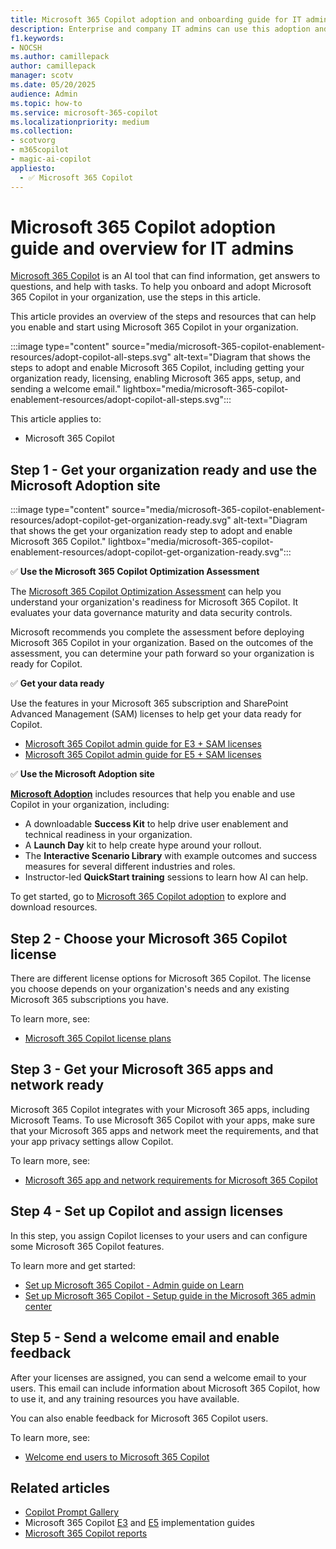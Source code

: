 ```yaml
---
title: Microsoft 365 Copilot adoption and onboarding guide for IT admins
description: Enterprise and company IT admins can use this adoption and onboarding guide to allow Microsoft 365 Copilot in their organization. This guide provides an overview, including getting your data ready, choosing a license, setting up Microsoft 365 apps and network, assigning Copilot licenses, and sending a welcome email to users.
f1.keywords:
- NOCSH
ms.author: camillepack
author: camillepack
manager: scotv
ms.date: 05/20/2025
audience: Admin
ms.topic: how-to
ms.service: microsoft-365-copilot
ms.localizationpriority: medium
ms.collection: 
- scotvorg
- m365copilot
- magic-ai-copilot
appliesto:
  - ✅ Microsoft 365 Copilot
---
```


# Microsoft 365 Copilot adoption guide and overview for IT admins

[Microsoft 365 Copilot](microsoft-365-copilot-overview.md) is an AI tool that can find information, get answers to questions, and help with tasks. To help you onboard and adopt Microsoft 365 Copilot in your organization, use the steps in this article.

This article provides an overview of the steps and resources that can help you enable and start using Microsoft 365 Copilot in your organization.

:::image type="content" source="media/microsoft-365-copilot-enablement-resources/adopt-copilot-all-steps.svg" alt-text="Diagram that shows the steps to adopt and enable Microsoft 365 Copilot, including getting your organization ready, licensing, enabling Microsoft 365 apps, setup, and sending a welcome email." lightbox="media/microsoft-365-copilot-enablement-resources/adopt-copilot-all-steps.svg":::

This article applies to:

- Microsoft 365 Copilot

## Step 1 - Get your organization ready and use the Microsoft Adoption site

:::image type="content" source="media/microsoft-365-copilot-enablement-resources/adopt-copilot-get-organization-ready.svg" alt-text="Diagram that shows the get your organization ready step to adopt and enable Microsoft 365 Copilot." lightbox="media/microsoft-365-copilot-enablement-resources/adopt-copilot-get-organization-ready.svg":::

✅ **Use the Microsoft 365 Copilot Optimization Assessment**

The [Microsoft 365 Copilot Optimization Assessment](https://www.microsoft.com/solutionassessments/) can help you understand your organization's readiness for Microsoft 365 Copilot. It evaluates your data governance maturity and data security controls.

Microsoft recommends you complete the assessment before deploying Microsoft 365 Copilot in your organization. Based on the outcomes of the assessment, you can determine your path forward so your organization is ready for Copilot.

✅ **Get your data ready**

Use the features in your Microsoft 365 subscription and SharePoint Advanced Management (SAM) licenses to help get your data ready for Copilot.

- [Microsoft 365 Copilot admin guide for E3 + SAM licenses](microsoft-365-copilot-e3-guide.md)
- [Microsoft 365 Copilot admin guide for E5 + SAM licenses](microsoft-365-copilot-e5-guide.md)

✅ **Use the Microsoft Adoption site**

**[Microsoft Adoption](https://adoption.microsoft.com/copilot)** includes resources that help you enable and use Copilot in your organization, including:

- A downloadable **Success Kit** to help drive user enablement and technical readiness in your organization.
- A **Launch Day** kit to help create hype around your rollout.
- The **Interactive Scenario Library** with example outcomes and success measures for several different industries and roles.
- Instructor-led **QuickStart training** sessions to learn how AI can help.

To get started, go to [Microsoft 365 Copilot adoption](https://adoption.microsoft.com/copilot) to explore and download resources.

## Step 2 - Choose your Microsoft 365 Copilot license

There are different license options for Microsoft 365 Copilot. The license you choose depends on your organization's needs and any existing Microsoft 365 subscriptions you have.

To learn more, see:

- [Microsoft 365 Copilot license plans](microsoft-365-copilot-licensing.md)

## Step 3 - Get your Microsoft 365 apps and network ready

Microsoft 365 Copilot integrates with your Microsoft 365 apps, including Microsoft Teams. To use Microsoft 365 Copilot with your apps, make sure that your Microsoft 365 apps and network meet the requirements, and that your app privacy settings allow Copilot.

To learn more, see:

- [Microsoft 365 app and network requirements for Microsoft 365 Copilot](microsoft-365-copilot-requirements.md)

## Step 4 - Set up Copilot and assign licenses

In this step, you assign Copilot licenses to your users and can configure some Microsoft 365 Copilot features.

To learn more and get started:

- [Set up Microsoft 365 Copilot - Admin guide on Learn](microsoft-365-copilot-setup.md)
- [Set up Microsoft 365 Copilot - Setup guide in the Microsoft 365 admin center](https://admin.microsoft.com/Adminportal/Home?Q=learndocs#/modernonboarding/microsoft365copilotsetupguide)

## Step 5 - Send a welcome email and enable feedback

After your licenses are assigned, you can send a welcome email to your users. This email can include information about Microsoft 365 Copilot, how to use it, and any training resources you have available.

You can also enable feedback for Microsoft 365 Copilot users.

To learn more, see:

- [Welcome end users to Microsoft 365 Copilot](microsoft-365-copilot-enable-users.md)

## Related articles

- [Copilot Prompt Gallery](copilot-prompt-gallery.md)
- Microsoft 365 Copilot [E3](microsoft-365-copilot-e3-guide.md) and [E5](microsoft-365-copilot-e5-guide.md) implementation guides
- [Microsoft 365 Copilot reports](microsoft-365-copilot-reports-for-admins.md)
